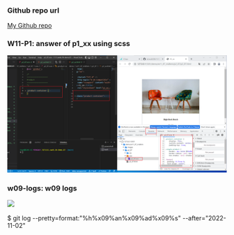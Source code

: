 ### Github repo url

[My Github repo](https://github.com/vicwu0209/1111.sweb.1N-demo.87-.git)

### W11-P1: answer of p1_xx using scss

![](w11-p1.png)


### w09-logs: w09 logs

![](w09-logs.png)

$ git log --pretty=format:"%h%x09%an%x09%ad%x09%s" --after="2022-11-02"
